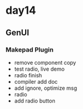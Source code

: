 # day14
## GenUI

### Makepad Plugin

- remove component copy
- test radio, live demo
- radio finish
- compiler add doc
- add ignore, optimize msg
- radio
- add radio button